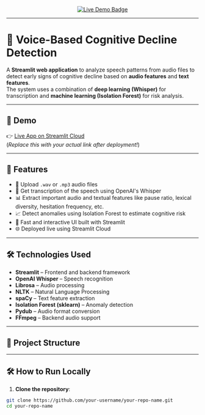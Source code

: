 <p align="center">
  <a href="https://your-deployed-streamlit-link.streamlit.app/" target="_blank">
    <img src="https://img.shields.io/badge/Live%20Demo-Streamlit-blue?style=for-the-badge&logo=streamlit" alt="Live Demo Badge"/>
  </a>
</p>

---

# 🧠 Voice-Based Cognitive Decline Detection

A **Streamlit web application** to analyze speech patterns from audio files to detect early signs of cognitive decline based on **audio features** and **text features**.  
The system uses a combination of **deep learning (Whisper)** for transcription and **machine learning (Isolation Forest)** for risk analysis.

---

## 📸 Demo

👉 [Live App on Streamlit Cloud](https://voice-based-cognitive-decline-pattern-detection-tviavtsuu4fegb.streamlit.app/)  
(*Replace this with your actual link after deployment!*)

---

## 🚀 Features

- 🎤 Upload `.wav` or `.mp3` audio files
- 📝 Get transcription of the speech using OpenAI's Whisper
- 📊 Extract important audio and textual features like pause ratio, lexical diversity, hesitation frequency, etc.
- 📈 Detect anomalies using Isolation Forest to estimate cognitive risk
- 🎯 Fast and interactive UI built with Streamlit
- 🌐 Deployed live using Streamlit Cloud

---

## 🛠 Technologies Used

- **Streamlit** – Frontend and backend framework
- **OpenAI Whisper** – Speech recognition
- **Librosa** – Audio processing
- **NLTK** – Natural Language Processing
- **spaCy** – Text feature extraction
- **Isolation Forest (sklearn)** – Anomaly detection
- **Pydub** – Audio format conversion
- **FFmpeg** – Backend audio support

---

## 🧩 Project Structure

---

## 🛠 How to Run Locally

1. **Clone the repository**:

```bash
git clone https://github.com/your-username/your-repo-name.git
cd your-repo-name



